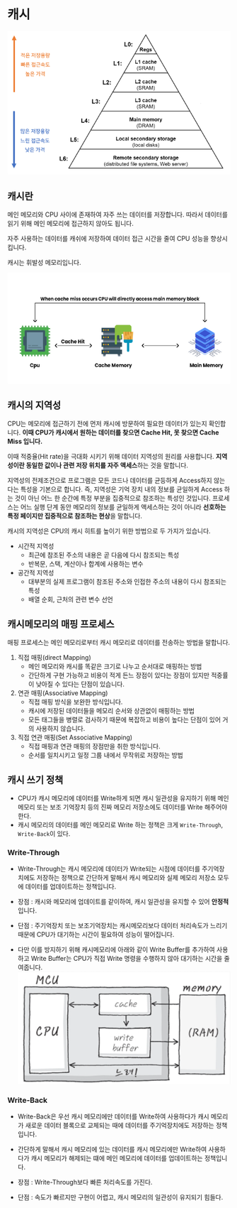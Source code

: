 # 캐시
![img_2.png](img_2.png)

## 캐시란
메인 메모리와 CPU 사이에 존재하여 자주 쓰는 데이터를 저장합니다. 따라서 데이터를 읽기 위해 메인 메모리에 접근하지 않아도 됩니다.

자주 사용하는 데이터를 캐쉬에 저장하여 데이터 접근 시간을 줄여 CPU 성능을 향상시킵니다.

캐시는 휘발성 메모리입니다.

![img_3.png](img_3.png)

## 캐시의 지역성
CPU는 메모리에 접근하기 전에 먼저 캐시에 방문하여 필요한 데이터가 있는지 확인합니다.
**이때 CPU가 캐시에서 원하는 데이터를 찾으면 Cache Hit, 못 찾으면 Cache Miss 입니다.**

이때 적중율(Hit rate)을 극대화 시키기 위해 데이터 지역성의 원리를 사용합니다.
**지역성이란 동일한 값이나 관련 저장 위치를 자주 액세스**하는 것을 말합니다.

지역성의 전제조건으로 프로그램은 모든 코드나 데이터를 균등하게 Access하지 않는다는 특성을 기본으로 합니다. 즉, 지역성은 기억 장치 내의 정보를 균일하게 Access 하는 것이 아닌 어느 한 순간에 특정 부분을 집중적으로 참조하는 특성인 것입니다. 프로세스는 어느 실행 단계 동안 메모리의 정보를 균일하게 액세스하는 것이 아니라 **선호하는 특정 페이지만 집중적으로 참조하는 현상**을 말합니다.

캐시의 지역성은 CPU의 캐시 히트를 높이기 위한 방법으로 두 가지가 있습니다.

- 시간적 지역성
  - 최근에 참조된 주소의 내용은 곧 다음에 다시 참조되는 특성
  - 반복문, 스택, 계산이나 합계에 사용하는 변수
- 공간적 지역성
  - 대부분의 실제 프로그램이 참조된 주소와 인접한 주소의 내용이 다시 참조되는 특성
  - 배열 순회, 근처의 관련 변수 선언

## 캐시메모리의 매핑 프로세스
매핑 프로세스는 메인 메모리로부터 캐시 메모리로 데이터를 전송하는 방법을 말합니다.

1. 직접 매핑(direct Mapping)
   - 메인 메모리와 캐시를 똑같은 크기로 나누고 순서대로 매핑하는 방법
   - 간단하게 구현 가능하고 비용이 적게 든느 장점이 있다는 장점이 있지만 적중률이 낮아질 수 있다는 단점이 있습니다.
2. 연관 매핑(Associative Mapping)
   - 직접 매핑 방식을 보완한 방식입니다.
   - 캐시에 저장된 데이터들을 메모리 순서와 상관없이 매핑하는 방법
   - 모든 태그들을 병렬로 검사하기 때문에 복잡하고 비용이 높다는 단점이 있어 거의 사용하지 않습니다.
3. 직접 연관 매핑(Set Associative Mapping)
   - 직접 매핑과 연관 매핑의 장점만을 취한 방식입니다.
   - 순서를 일치시키고 일정 그룹 내에서 무작위로 저장하는 방법

## 캐시 쓰기 정책
- CPU가 캐시 메모리에 데이터를 Write하게 되면 캐시 일관성을 유지하기 위해 메인 메모리 또는 보조 기억장치 등의 진짜 메모리 저장소에도 데이터를 Write 해주어야 한다.
- 캐시 메모리의 데이터를 메인 메모리로 Write 하는 정책은 크게 `Write-Through`, `Write-Back`이 있다.

### Write-Through
- Write-Through는 캐시 메모리에 데이터가 Write되는 시점에 데이터를 주기억장치에도 저장하는 정책으로 간단하게 말해서 캐시 메모리와 실제 메모리 저장소 모두에 데이터를 업데이트하는 정책입니다.

- 장점 : 캐시와 메모리에 업데이트를 같이하여, 캐시 일관성을 유지할 수 있어 **안정적**입니다.
- 단점 : 주기억장치 또는 보조기억장치는 캐시메모리보다 데이터 처리속도가 느리기 때문에 CPU가 대기하는 시간이 필요하여 성능이 떨어집니다.
- 다만 이를 방지하기 위해 캐시메모리에 아래와 같이 Write Buffer를 추가하여 사용하고 Write Buffer는 CPU가 직접 Write 명령을 수행하지 않아 대기하는 시간을 줄여줍니다.
![img_4.png](img_4.png)

### Write-Back
- Write-Back은 우선 캐시 메모리에만 데이터를 Write하여 사용하다가 캐시 메모리가 새로운 데이터 블록으로 교체되는 때에 데이터를 주기억장치에도 저장하는 정책입니다.
- 간단하게 말해서 캐시 메모리에 있는 데이터를 캐시 메모리에만 Write하여 사용하다가 캐시 메모리가 해제되는 떄에 메인 메모리에 데이터를 업데이트하는 정책입니다.

- 장점 : Write-Through보다 빠른 처리속도를 가진다.
- 단점 : 속도가 빠르지만 구현이 어렵고, 캐시 메모리의 일관성이 유지되기 힘들다.
